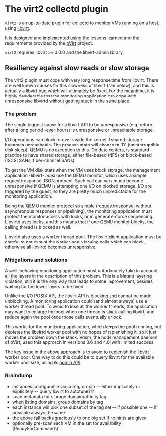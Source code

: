 # The virt2 collectd plugin

`virt2` is an up-to-date plugin for collectd to monitor
VMs running on a host, using [libvirt](http://libvirt.org).

It is designed and implemented using the lessons learned and
the requirements provided by the [oVirt](http://www.ovirt.org)
project.

`virt2` requires libvirt >= 3.0.0 and the libvirt-admin library.

## Resiliency against slow reads or slow storage

The virt2 plugin must cope with very long response time from libvirt.
There are well known causes for this slowness of libvirt (see below),
and this is actually a libvirt bug which will ultimately be fixed.
For the meantime, it is highly desiderable that the monitoring
application can cope with unresponsive libvirtd without getting stuck
in the same place.

### The problem

The single biggest cause for a libvirt API to be unresponsive (e.g.
return after a long period -even hours) is unresponsive or unreachable
storage.

I/O operations can block forever inside the kernel if shared storage
becomes unreachable. The process state will change to 'D'
(uninterruptible disk sleep).  QEMU is no exception to this. On data
centers, is standard practice to have shared storage, either file-based
(NFS) or block-based (ISCSI SANs, fiber-channel SANs).

To get the VM disk stats when the VM uses block storage, the management
application -libvirt- *must* use the QEMU monitor, which uses a simple
request/response JSON protocol.
Such call can very much become unresponsive if QEMU is attempting one
I/O on blocked storage. I/O are triggered by the guest, so they
are pretty much unpredictable for the monitoring application.

Being the QEMU monitor protocol so simple (request/response, without
asynchronous responses or pipelining), the monitoring application
must protect the monitor access with locks, or in general enforce
sequencing. Libvirtd uses locks, and this means that if one QEMU
monitor blocks, the calling thread is blocked as well.

Libvirtd also uses a worker thread pool. The libvirt client application
must be careful to not exaust the worker pools issuing calls which
can block, otherwise all libvirtd becomes unresponsive.

### Mitigations and solutions

A well-behaving monitoring application must unfortunately take in
account all the layers in the description of this problem. This
is a blatant layering violation, still it is the only way that leads
to some improvement, besides waiting for the lower layers to be fixed.

Unlike the I/O POSIX API, the libvirt API is blocking and cannot be made
unblocking. A monitoring application could (and almost always) use a worker
thread pool. To avoid to lose all the worker threads, the application may
want to enlarge the pool when one thread is stuck calling libvirt, and
reduce again the pool once those calls eventually unlock.

This works for the monitoring application, which keeps the pool running,
but depletes the libvirtd worker pool with no hopes of replenishing it,
so it just moves the problem down the stack.
[Vdsm](https://gerrit.ovirt.org/#/q/status%3Aopen+project%3Avdsm),
the node management daemon of oVirt, used this approach in versions 3.6
and 4.0, with limited success.

The key issue in the above approach is to avoid to deplenish the libvirt
worker pool. One way to do this could be to query libvirt for the available
worker pool size, using its
[admin API](http://events.linuxfoundation.org/sites/events/files/slides/libvirt-admin-api-kvm-forum_0.pdf).

### Braindump

- instances configurable via config dropin
  -- either implicitely or explicitely
  -- query libvirt to autotune?!?
- scan metadata for storage domain/affinity tag
- when listing domains, group domains by tag
- each instance will pick one subset of the tag set
  -- if possible one
  -- if possible always the same
- the above fall backs graciously to one big set if
  no hints are given
- optionally pre-scan each VM in the set for availability (ReadyForCommands)
